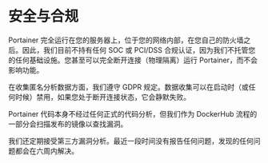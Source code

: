 # 安全与合规

Portainer 完全运行在您的服务器上，位于您的网络内部，在您自己的防火墙之后。因此，我们目前不持有任何 SOC 或 PCI/DSS 合规认证，因为我们不托管您的任何基础设施。您甚至可以完全断开连接（物理隔离）运行 Portainer，而不会影响功能。

在收集匿名分析数据方面，我们遵守 GDPR 规定。数据收集可以在启动时（或任何时候）禁用，如果您处于断开连接状态，它会静默失败。

Portainer 代码本身不经过任何正式的代码分析，但我们作为 DockerHub 流程的一部分会扫描发布的镜像以查找漏洞。

我们还定期接受第三方漏洞分析。最近一段时间没有报告任何问题，发现的任何问题都会在六周内解决。
